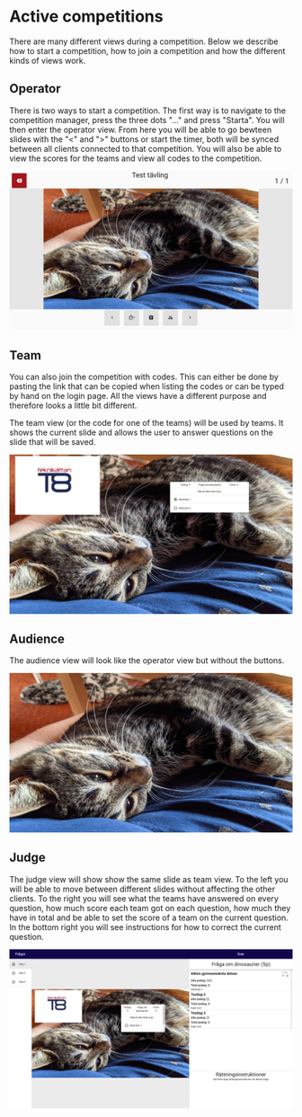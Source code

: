# Active competitions

There are many different views during a competition.
Below we describe how to start a competition, how to join a competition and how the different kinds of views work.

## Operator

There is two ways to start a competition.
The first way is to navigate to the competition manager, press the three dots "..." and press "Starta".
You will then enter the operator view.
From here you will be able to go bewteen slides with the "<" and ">" buttons or start the timer, both will be synced between all clients connected to that competition.
You will also be able to view the scores for the teams and view all codes to the competition.

![Operator view](../_static/operator.jpg)

## Team

You can also join the competition with codes.
This can either be done by pasting the link that can be copied when listing the codes or can be typed by hand on the login page.
All the views have a different purpose and therefore looks a little bit different.

The team view (or the code for one of the teams) will be used by teams.
It shows the current slide and allows the user to answer questions on the slide that will be saved.

![Team view](../_static/team.jpg)

## Audience

The audience view will look like the operator view but without the buttons.

![Audience view](../_static/audience.jpg)

## Judge

The judge view will show show the same slide as team view.
To the left you will be able to move between different slides without affecting the other clients.
To the right you will see what the teams have answered on every question, how much score each team got on each question, how much they have in total and be able to set the score of a team on the current question.
In the bottom right you will see instructions for how to correct the current question.

![Judge view](../_static/judge.png)
